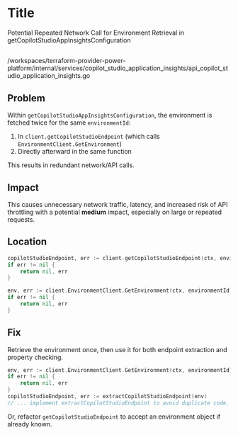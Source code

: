 # Title

Potential Repeated Network Call for Environment Retrieval in getCopilotStudioAppInsightsConfiguration

##

/workspaces/terraform-provider-power-platform/internal/services/copilot_studio_application_insights/api_copilot_studio_application_insights.go

## Problem

Within `getCopilotStudioAppInsightsConfiguration`, the environment is fetched twice for the same `environmentId`:

1. In `client.getCopilotStudioEndpoint` (which calls `EnvironmentClient.GetEnvironment`)
2. Directly afterward in the same function

This results in redundant network/API calls.

## Impact

This causes unnecessary network traffic, latency, and increased risk of API throttling with a potential **medium** impact, especially on large or repeated requests.

## Location

```go
copilotStudioEndpoint, err := client.getCopilotStudioEndpoint(ctx, environmentId)
if err != nil {
	return nil, err
}

env, err := client.EnvironmentClient.GetEnvironment(ctx, environmentId)
if err != nil {
	return nil, err
}
```

## Fix

Retrieve the environment once, then use it for both endpoint extraction and property checking.

```go
env, err := client.EnvironmentClient.GetEnvironment(ctx, environmentId)
if err != nil {
	return nil, err
}
copilotStudioEndpoint, err := extractCopilotStudioEndpoint(env)
// ... implement extractCopilotStudioEndpoint to avoid duplicate code.
```
Or, refactor `getCopilotStudioEndpoint` to accept an environment object if already known.

